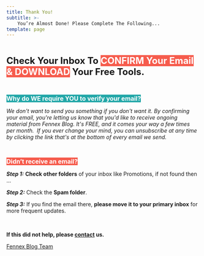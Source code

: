 ```yaml
---
title: Thank You!
subtitle: >- 
    You’re Almost Done! Please Complete The Following...
template: page
---
```

<p>&nbsp;</p>

<p><span style="font-size:24px"><strong>Check Your Inbox To </strong><span style="color:#ffffff"><strong><span style="background-color:#f65c4d">CONFIRM&nbsp;Your Email &amp; DOWNLOAD</span></strong></span><strong>&nbsp;Your Free Tools.</strong></span></p>

<p>&nbsp;</p>

<p><span style="font-size:16px"><span style="color:#ffffff"><strong><span style="background-color:#23a7a8">Why do WE require YOU to verify your email?</span></strong></span></span><span style="color:#ffffff"><strong><em><span style="background-color:#23a7a8"> </span></em></strong></span></p>

<p><em>We don&#39;t want to send you something if you don&#39;t want it. By confirming your email, you&#39;re letting us know that you&#39;d like to receive ongoing material from&nbsp;Fennex Blog. It&#39;s FREE, and it comes your way a few times per month. ​ If you ever change your mind, you can unsubscribe at any time by clicking the link that&#39;s at the bottom of every email we send.</em></p>

<p>&nbsp;</p>

<p><span style="font-size:16px"><span style="color:#ffffff"><strong><span style="background-color:#f65c4d">Didn&rsquo;t receive an email?</span></strong></span></span></p>

<p><strong><em>Step 1:</em></strong>&nbsp;<strong>Check other folders</strong>&nbsp;of your inbox like Promotions, if not found then ...</p>

<p><strong><em>Step 2:</em></strong>&nbsp;Check the&nbsp;<strong>Spam folder</strong>.</p>

<p><strong><em>Step 3:</em></strong>&nbsp;If you find the email there,&nbsp;<strong>please move it to your primary inbox</strong>&nbsp;for more frequent updates.</p>

<p>&nbsp;</p>

<p><strong>If this did not help, please&nbsp;<a href="https://blog.fennex.agency/contact">contact</a>&nbsp;us.</strong></p>

<p><a href="https://blog.fennex.agency/contact">Fennex Blog Team</a></p>
